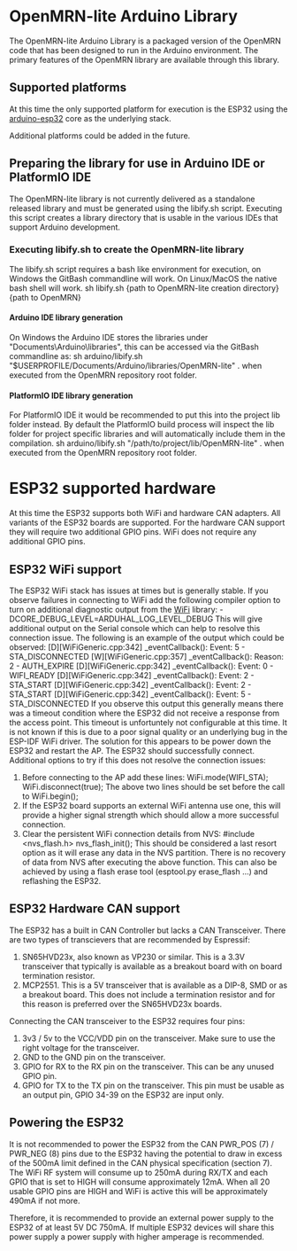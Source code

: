 # OpenMRN-lite Arduino Library
The OpenMRN-lite Arduino Library is a packaged version of the OpenMRN code that
has been designed to run in the Arduino environment. The primary features of the
OpenMRN library are available through this library.

## Supported platforms
At this time the only supported platform for execution is the ESP32 using the
[arduino-esp32](https://github.com/espressif/arduino-esp32) core as the
underlying stack.

Additional platforms could be added in the future.

## Preparing the library for use in Arduino IDE or PlatformIO IDE
The OpenMRN-lite library is not currently delivered as a standalone released
library and must be generated using the libify.sh script. Executing this script
creates a library directory that is usable in the various IDEs that support
Arduino development.

### Executing libify.sh to create the OpenMRN-lite library
The libify.sh script requires a bash like environment for execution, on Windows
the GitBash commandline will work. On Linux/MacOS the native bash shell will
work.
    sh libify.sh {path to OpenMRN-lite creation directory} {path to OpenMRN}

#### Arduino IDE library generation
On Windows the Arduino IDE stores the libraries under
"Documents\Arduino\libraries", this can be accessed via the GitBash commandline
as:
    sh arduino/libify.sh "$USERPROFILE/Documents/Arduino/libraries/OpenMRN-lite" .
when executed from the OpenMRN repository root folder.

#### PlatformIO IDE library generation
For PlatformIO IDE it would be recommended to put this into the project lib
folder instead. By default the PlatformIO build process will inspect the lib
folder for project specific libraries and will automatically include them in
the compilation.
    sh arduino/libify.sh "/path/to/project/lib/OpenMRN-lite" .
when executed from the OpenMRN repository root folder.

# ESP32 supported hardware
At this time the ESP32 supports both WiFi and hardware CAN adapters. All
variants of the ESP32 boards are supported. For the hardware CAN support they
will require two additional GPIO pins. WiFi does not require any additional
GPIO pins.

## ESP32 WiFi support
The ESP32 WiFi stack has issues at times but is generally stable. If you
observe failures in connecting to WiFi add the following compiler option
to turn on additional diagnostic output from the
[WiFi](https://github.com/espressif/arduino-esp32/tree/master/libraries/WiFi)
library:
    -DCORE_DEBUG_LEVEL=ARDUHAL_LOG_LEVEL_DEBUG
This will give additional output on the Serial console which can help
to resolve this connection issue. The following is an example of the output
which could be observed:
    [D][WiFiGeneric.cpp:342] _eventCallback(): Event: 5 - STA_DISCONNECTED
    [W][WiFiGeneric.cpp:357] _eventCallback(): Reason: 2 - AUTH_EXPIRE
    [D][WiFiGeneric.cpp:342] _eventCallback(): Event: 0 - WIFI_READY
    [D][WiFiGeneric.cpp:342] _eventCallback(): Event: 2 - STA_START
    [D][WiFiGeneric.cpp:342] _eventCallback(): Event: 2 - STA_START
    [D][WiFiGeneric.cpp:342] _eventCallback(): Event: 5 - STA_DISCONNECTED
If you observe this output this generally means there was a timeout condition
where the ESP32 did not receive a response from the access point. This timeout
is unfortuntely not configurable at this time. It is not known if this is due
to a poor signal quality or an underlying bug in the ESP-IDF WiFi driver. The
solution for this appears to be power down the ESP32 and restart the AP. The
ESP32 should successfully connect. Additional options to try if this does not
resolve the connection issues:
1. Before connecting to the AP add these lines:
        WiFi.mode(WIFI_STA);
        WiFi.disconnect(true);
    The above two lines should be set before the call to WiFi.begin();
2. If the ESP32 board supports an external WiFi antenna use one, this will
provide a higher signal strength which should allow a more successful
connection.
3. Clear the persistent WiFi connection details from NVS:
        #include <nvs_flash.h>
        nvs_flash_init();
    This should be considered a last resort option as it will erase any
    data in the NVS partition. There is no recovery of data from NVS after
    executing the above function. This can also be achieved by using a flash
    erase tool (esptool.py erase_flash ...) and reflashing the ESP32.

## ESP32 Hardware CAN support
The ESP32 has a built in CAN Controller but lacks a CAN Transceiver. There are
two types of transcievers that are recommended by Espressif:
1. SN65HVD23x, also known as VP230 or similar. This is a 3.3V transceiver that
typically is available as a breakout board with on board termination resistor.
2. MCP2551. This is a 5V transceiver that is available as a DIP-8, SMD or as a
breakout board. This does not include a termination resistor and for this
reason is preferred over the SN65HVD23x boards.

Connecting the CAN transceiver to the ESP32 requires four pins:
1. 3v3 / 5v to the VCC/VDD pin on the transceiver. Make sure to use the right
voltage for the transceiver.
2. GND to the GND pin on the transceiver.
3. GPIO for RX to the RX pin on the transceiver. This can be any unused GPIO
pin.
4. GPIO for TX to the TX pin on the transceiver. This pin must be usable as an
output pin, GPIO 34-39 on the ESP32 are input only.

## Powering the ESP32
It is not recommended to power the ESP32 from the CAN PWR_POS (7) / PWR_NEG (8)
pins due to the ESP32 having the potential to draw in excess of the 500mA limit
defined in the CAN physical specification (section 7). The WiFi RF system will
consume up to 250mA during RX/TX and each GPIO that is set to HIGH will consume
approximately 12mA. When all 20 usable GPIO pins are HIGH and WiFi is active
this will be approximately 490mA if not more.

Therefore, it is recommended to provide an external power supply to the ESP32
of at least 5V DC 750mA. If multiple ESP32 devices will share this power supply
a power supply with higher amperage is recommended.
